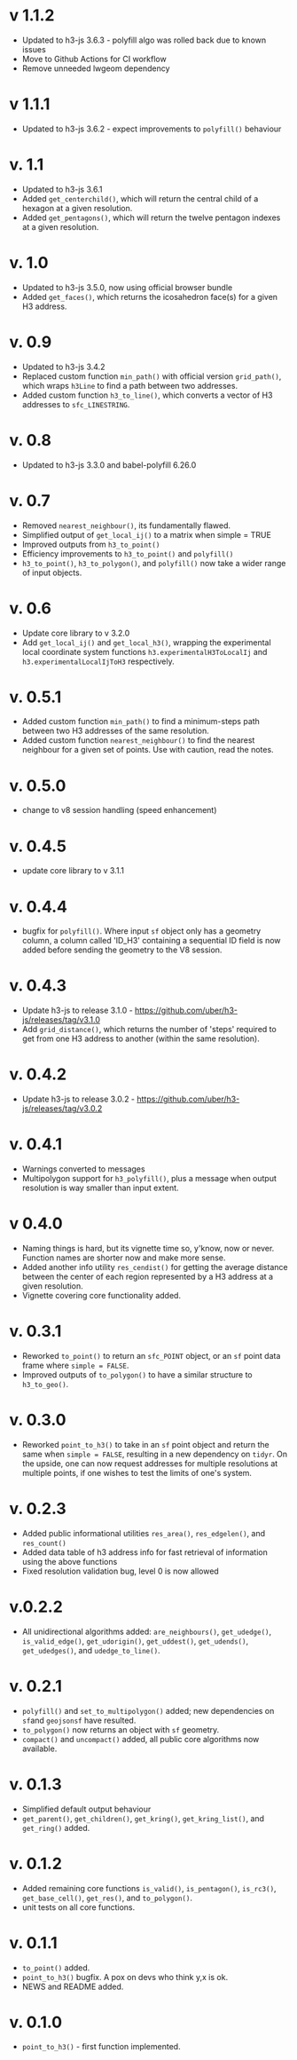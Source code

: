 # v 1.1.2

  * Updated to h3-js 3.6.3 - polyfill algo was rolled back due to known issues
  * Move to Github Actions for CI workflow
  * Remove unneeded lwgeom dependency

# v 1.1.1

  * Updated to h3-js 3.6.2 - expect improvements to `polyfill()` behaviour

# v. 1.1

  * Updated to h3-js 3.6.1
  * Added `get_centerchild()`, which will return the central child of a hexagon at a given resolution.
  * Added `get_pentagons()`, which will return the twelve pentagon indexes at a given resolution.
  
# v. 1.0

  * Updated to h3-js 3.5.0, now using official browser bundle
  * Added `get_faces()`, which returns the icosahedron face(s) for a given H3 address.

# v. 0.9

  * Updated to h3-js 3.4.2  
  * Replaced custom function `min_path()` with official version `grid_path()`, which wraps `h3Line` to find a path between 
    two addresses.
  * Added custom function `h3_to_line()`, which converts a vector of H3 addresses to `sfc_LINESTRING`.

# v. 0.8

  * Updated to h3-js 3.3.0 and babel-polyfill 6.26.0

# v. 0.7

  * Removed `nearest_neighbour()`, its fundamentally flawed. 
  * Simplified output of `get_local_ij()` to a matrix when simple = TRUE
  * Improved outputs from `h3_to_point()`
  * Efficiency improvements to `h3_to_point()` and `polyfill()`
  * `h3_to_point()`, `h3_to_polygon()`, and `polyfill()` now take a wider range of input objects.

# v. 0.6

  * Update core library to v 3.2.0
  * Add `get_local_ij()` and `get_local_h3()`, wrapping the experimental local coordinate system functions `h3.experimentalH3ToLocalIj` and `h3.experimentalLocalIjToH3` respectively.

# v. 0.5.1
  
  * Added custom function `min_path()` to find a minimum-steps path between two H3 addresses of the same resolution.
  * Added custom function `nearest_neighbour()` to find the nearest neighbour for a given set of points. Use with caution, read the notes.

# v. 0.5.0
 
  * change to v8 session handling (speed enhancement)

# v. 0.4.5

  * update core library to v 3.1.1

# v. 0.4.4
 
  * bugfix for `polyfill()`. Where input `sf` object only has a geometry column, a column called 'ID_H3' containing a sequential ID field is now added before sending the geometry to the V8 session.

# v. 0.4.3

  * Update h3-js to release 3.1.0 - https://github.com/uber/h3-js/releases/tag/v3.1.0
  * Add `grid_distance()`, which returns the number of 'steps' required to get from one H3 address to another (within the same resolution).

# v. 0.4.2

  * Update h3-js to release 3.0.2 - https://github.com/uber/h3-js/releases/tag/v3.0.2

# v. 0.4.1

  * Warnings converted to messages
  * Multipolygon support for `h3_polyfill()`, plus a message when output resolution is way smaller than input extent.

# v 0.4.0

  * Naming things is hard, but its vignette time so, y'know, now or never. Function names are shorter now and make more sense.
  * Added another info utility `res_cendist()` for getting the average distance between the center of each region represented by a H3 address at a given resolution.
  * Vignette covering core functionality added.

# v. 0.3.1
  
  * Reworked `to_point()` to return an `sfc_POINT` object, or an `sf` point data frame where `simple = FALSE`.
  * Improved outputs of `to_polygon()` to have a similar structure to `h3_to_geo()`. 
  
# v. 0.3.0

  * Reworked `point_to_h3()` to take in an `sf` point object and return the same when `simple = FALSE`, resulting in a new dependency on `tidyr`. On the upside, one can now request addresses for multiple resolutions at multiple points, if one wishes to test the limits of one's system.

# v. 0.2.3

  * Added public informational utilities `res_area()`, `res_edgelen()`, and `res_count()`
  * Added data table of h3 address info for fast retrieval of information using the above functions
  * Fixed resolution validation bug, level 0 is now allowed

# v.0.2.2

  * All unidirectional algorithms added: `are_neighbours()`, `get_udedge()`, `is_valid_edge()`, `get_udorigin()`, `get_uddest()`, `get_udends()`, `get_udedges()`, and `udedge_to_line()`.

# v. 0.2.1
  
  * `polyfill()` and `set_to_multipolygon()` added; new dependencies on `sf`and `geojsonsf` have resulted.
  * `to_polygon()` now returns an object with `sf` geometry.
  * `compact()` and `uncompact()` added, all public core algorithms now available.

# v. 0.1.3
  
  * Simplified default output behaviour
  * `get_parent()`, `get_children()`, `get_kring()`, `get_kring_list()`, and `get_ring()` added.

# v. 0.1.2

  * Added remaining core functions `is_valid()`, `is_pentagon()`, `is_rc3()`, `get_base_cell()`, `get_res()`, and `to_polygon()`.
  * unit tests on all core functions.
  
# v. 0.1.1
 
  * `to_point()` added.
  * `point_to_h3()` bugfix. A pox on devs who think y,x is ok.
  * NEWS and README added.

# v. 0.1.0

  * `point_to_h3()` - first function implemented.
